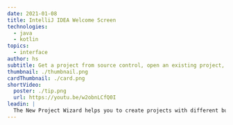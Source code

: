 ```yaml
---
date: 2021-01-08
title: IntelliJ IDEA Welcome Screen
technologies:
  - java
  - kotlin
topics:
  - interface
author: hs
subtitle: Get a project from source control, open an existing project, or create a new project
thumbnail: ./thumbnail.png
cardThumbnail: ./card.png
shortVideo:
  poster: ./tip.png
  url: https://youtu.be/w2obnLCfQ0I
leadin: |
  The New Project Wizard helps you to create projects with different build systems and frameworks. There's more information in [our screencast](https://www.youtube.com/watch?v=xmrFlqbTjp8).
---
```


